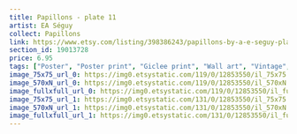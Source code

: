 ```yaml
---
title: Papillons - plate 11
artist: EA Séguy
collect: Papillons
link: https://www.etsy.com/listing/398386243/papillons-by-a-e-seguy-plate-11-nature?utm_source=thedoveandtheseagull&utm_medium=api&utm_campaign=api
section_id: 19013728
price: 6.95
tags: ["Poster", "Poster print", "Giclee print", "Wall art", "Vintage", "Watercolour", "Nature", "Botanical art", "Wildlife", "Nature print", "Butterfly print", "Butterfly art", "Butterfly poster"]
image_75x75_url_0: https://img0.etsystatic.com/119/0/12853550/il_75x75.985073396_104h.jpg
image_570xN_url_0: https://img0.etsystatic.com/119/0/12853550/il_570xN.985073396_104h.jpg
image_fullxfull_url_0: https://img0.etsystatic.com/119/0/12853550/il_fullxfull.985073396_104h.jpg
image_75x75_url_1: https://img0.etsystatic.com/131/0/12853550/il_75x75.985073420_1sw6.jpg
image_570xN_url_1: https://img0.etsystatic.com/131/0/12853550/il_570xN.985073420_1sw6.jpg
image_fullxfull_url_1: https://img0.etsystatic.com/131/0/12853550/il_fullxfull.985073420_1sw6.jpg
---
```


